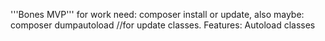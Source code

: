 '''Bones MVP'''
for work need: composer install or update, also maybe: composer dumpautoload //for update classes.
Features: Autoload classes
